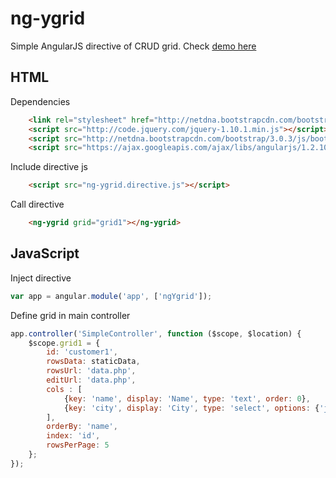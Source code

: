 ng-ygrid
========

Simple AngularJS directive of CRUD grid. Check [demo here](http://crosscode.tk/ng-ygrid/)

## HTML

Dependencies
```html
	<link rel="stylesheet" href="http://netdna.bootstrapcdn.com/bootstrap/3.0.3/css/bootstrap.min.css">	
	<script src="http://code.jquery.com/jquery-1.10.1.min.js"></script>	
	<script src="http://netdna.bootstrapcdn.com/bootstrap/3.0.3/js/bootstrap.min.js"></script>	
	<script src="https://ajax.googleapis.com/ajax/libs/angularjs/1.2.10/angular.min.js"></script>
```
Include directive js
```html
	<script src="ng-ygrid.directive.js"></script>
```
Call directive
```html
	<ng-ygrid grid="grid1"></ng-ygrid>
```

## JavaScript

Inject directive
```js
var app = angular.module('app', ['ngYgrid']);
```
Define grid in main controller
```js
app.controller('SimpleController', function ($scope, $location) {
	$scope.grid1 = {
		id: 'customer1',
		rowsData: staticData,
		rowsUrl: 'data.php',
		editUrl: 'data.php',
		cols : [
			{key: 'name', display: 'Name', type: 'text', order: 0}, 
			{key: 'city', display: 'City', type: 'select', options: {'jakarta': 'Jakarta','bandung':'Bandung','bali':'Bali'}, order: 1}
		],		
		orderBy: 'name',
		index: 'id',
		rowsPerPage: 5
	};
});
```
